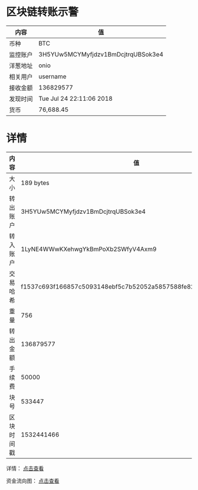 ﻿# 区块链转账示警
|内容|值|
| ----- | ---- |
| 币种 | BTC |
|监控账户 | 3H5YUw5MCYMyfjdzv1BmDcjtrqUBSok3e4 |
 |洋葱地址 | onio | 
 |相关用户 | username | 
|接收金额 | 136829577 |
|发现时间 |Tue Jul 24 22:11:06 2018|
|货币 |76,688.45 |


# 详情
|内容|值|
| ---  |  ----- |
|大小   | 189 bytes |
|转出账户 |  3H5YUw5MCYMyfjdzv1BmDcjtrqUBSok3e4<br/>  |
|转入账户 |  1LyNE4WWwKXehwgYkBmPoXb2SWfyV4Axm9<br/>  |
|交易哈希 | f1537c693f166857c5093148ebf5c7b52052a5857588fe82c11aeccda5807ac5 |
|重量 | 756 |
|转出金额 | 136879577 |
|手续费 | 50000 |
|块号 |533447|
|区块时间戳 | 1532441466 |


详情： [点击查看]( https://blockchain.info/tx/f1537c693f166857c5093148ebf5c7b52052a5857588fe82c11aeccda5807ac5)

资金流向图： [点击查看](https://blockchain.info/tree/362373982)